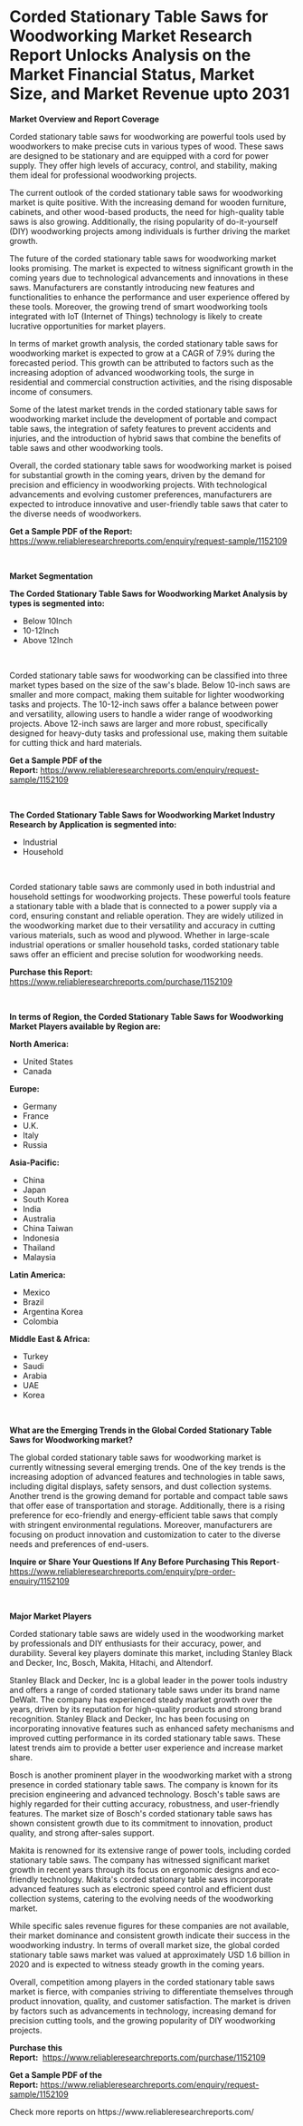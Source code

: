 <p><h1>Corded Stationary Table Saws for Woodworking Market Research Report Unlocks Analysis on the Market Financial Status, Market Size, and Market Revenue upto 2031</h1></p><p><strong>Market Overview and Report Coverage</strong></p>
<p><p>Corded stationary table saws for woodworking are powerful tools used by woodworkers to make precise cuts in various types of wood. These saws are designed to be stationary and are equipped with a cord for power supply. They offer high levels of accuracy, control, and stability, making them ideal for professional woodworking projects.</p><p>The current outlook of the corded stationary table saws for woodworking market is quite positive. With the increasing demand for wooden furniture, cabinets, and other wood-based products, the need for high-quality table saws is also growing. Additionally, the rising popularity of do-it-yourself (DIY) woodworking projects among individuals is further driving the market growth.</p><p>The future of the corded stationary table saws for woodworking market looks promising. The market is expected to witness significant growth in the coming years due to technological advancements and innovations in these saws. Manufacturers are constantly introducing new features and functionalities to enhance the performance and user experience offered by these tools. Moreover, the growing trend of smart woodworking tools integrated with IoT (Internet of Things) technology is likely to create lucrative opportunities for market players.</p><p>In terms of market growth analysis, the corded stationary table saws for woodworking market is expected to grow at a CAGR of 7.9% during the forecasted period. This growth can be attributed to factors such as the increasing adoption of advanced woodworking tools, the surge in residential and commercial construction activities, and the rising disposable income of consumers.</p><p>Some of the latest market trends in the corded stationary table saws for woodworking market include the development of portable and compact table saws, the integration of safety features to prevent accidents and injuries, and the introduction of hybrid saws that combine the benefits of table saws and other woodworking tools.</p><p>Overall, the corded stationary table saws for woodworking market is poised for substantial growth in the coming years, driven by the demand for precision and efficiency in woodworking projects. With technological advancements and evolving customer preferences, manufacturers are expected to introduce innovative and user-friendly table saws that cater to the diverse needs of woodworkers.</p></p>
<p><strong>Get a Sample PDF of the Report:</strong> <a href="https://www.reliableresearchreports.com/enquiry/request-sample/1152109">https://www.reliableresearchreports.com/enquiry/request-sample/1152109</a></p>
<p>&nbsp;</p>
<p><strong>Market Segmentation</strong></p>
<p><strong>The Corded Stationary Table Saws for Woodworking Market Analysis by types is segmented into:</strong></p>
<p><ul><li>Below 10Inch</li><li>10-12Inch</li><li>Above 12Inch</li></ul></p>
<p>&nbsp;</p>
<p><p>Corded stationary table saws for woodworking can be classified into three market types based on the size of the saw's blade. Below 10-inch saws are smaller and more compact, making them suitable for lighter woodworking tasks and projects. The 10-12-inch saws offer a balance between power and versatility, allowing users to handle a wider range of woodworking projects. Above 12-inch saws are larger and more robust, specifically designed for heavy-duty tasks and professional use, making them suitable for cutting thick and hard materials.</p></p>
<p><strong>Get a Sample PDF of the Report:</strong>&nbsp;<a href="https://www.reliableresearchreports.com/enquiry/request-sample/1152109">https://www.reliableresearchreports.com/enquiry/request-sample/1152109</a></p>
<p>&nbsp;</p>
<p><strong>The Corded Stationary Table Saws for Woodworking Market Industry Research by Application is segmented into:</strong></p>
<p><ul><li>Industrial</li><li>Household</li></ul></p>
<p>&nbsp;</p>
<p><p>Corded stationary table saws are commonly used in both industrial and household settings for woodworking projects. These powerful tools feature a stationary table with a blade that is connected to a power supply via a cord, ensuring constant and reliable operation. They are widely utilized in the woodworking market due to their versatility and accuracy in cutting various materials, such as wood and plywood. Whether in large-scale industrial operations or smaller household tasks, corded stationary table saws offer an efficient and precise solution for woodworking needs.</p></p>
<p><strong>Purchase this Report:</strong>&nbsp; <a href="https://www.reliableresearchreports.com/purchase/1152109">https://www.reliableresearchreports.com/purchase/1152109</a></p>
<p>&nbsp;</p>
<p><strong>In terms of Region, the Corded Stationary Table Saws for Woodworking Market Players available by Region are:</strong></p>
<p>
    <p> <strong> North America: </strong>
        <ul>
            <li>United States</li>
            <li>Canada</li>
        </ul>
        </p> 
    <p> <strong> Europe: </strong>
        <ul>
            <li>Germany</li>
            <li>France</li>
            <li>U.K.</li>
            <li>Italy</li>
            <li>Russia</li>
        </ul>
        </p> 
    <p> <strong> Asia-Pacific: </strong>
        <ul>
            <li>China</li>
            <li>Japan</li>
            <li>South Korea</li>
            <li>India</li>
            <li>Australia</li>
            <li>China Taiwan</li>
            <li>Indonesia</li>
            <li>Thailand</li>
            <li>Malaysia</li>
        </ul>
        </p> 
    <p> <strong> Latin America: </strong>
        <ul>
            <li>Mexico</li>
            <li>Brazil</li>
            <li>Argentina Korea</li>
            <li>Colombia</li>
        </ul>
        </p> 
    <p> <strong> Middle East & Africa: </strong>
        <ul>
            <li>Turkey</li>
            <li>Saudi</li>
            <li>Arabia</li>
            <li>UAE</li>
            <li>Korea</li>
        </ul>
    </p>
    </p>
<p>&nbsp;</p>
<p><strong>What are the Emerging Trends in the Global Corded Stationary Table Saws for Woodworking market?</strong></p>
<p><p>The global corded stationary table saws for woodworking market is currently witnessing several emerging trends. One of the key trends is the increasing adoption of advanced features and technologies in table saws, including digital displays, safety sensors, and dust collection systems. Another trend is the growing demand for portable and compact table saws that offer ease of transportation and storage. Additionally, there is a rising preference for eco-friendly and energy-efficient table saws that comply with stringent environmental regulations. Moreover, manufacturers are focusing on product innovation and customization to cater to the diverse needs and preferences of end-users.</p></p>
<p><strong>Inquire or Share Your Questions If Any Before Purchasing This Report</strong>- <a href="https://www.reliableresearchreports.com/enquiry/pre-order-enquiry/1152109">https://www.reliableresearchreports.com/enquiry/pre-order-enquiry/1152109</a></p>
<p>&nbsp;</p>
<p><strong>Major Market Players</strong></p>
<p><p>Corded stationary table saws are widely used in the woodworking market by professionals and DIY enthusiasts for their accuracy, power, and durability. Several key players dominate this market, including Stanley Black and Decker, Inc, Bosch, Makita, Hitachi, and Altendorf.</p><p>Stanley Black and Decker, Inc is a global leader in the power tools industry and offers a range of corded stationary table saws under its brand name DeWalt. The company has experienced steady market growth over the years, driven by its reputation for high-quality products and strong brand recognition. Stanley Black and Decker, Inc has been focusing on incorporating innovative features such as enhanced safety mechanisms and improved cutting performance in its corded stationary table saws. These latest trends aim to provide a better user experience and increase market share.</p><p>Bosch is another prominent player in the woodworking market with a strong presence in corded stationary table saws. The company is known for its precision engineering and advanced technology. Bosch's table saws are highly regarded for their cutting accuracy, robustness, and user-friendly features. The market size of Bosch's corded stationary table saws has shown consistent growth due to its commitment to innovation, product quality, and strong after-sales support.</p><p>Makita is renowned for its extensive range of power tools, including corded stationary table saws. The company has witnessed significant market growth in recent years through its focus on ergonomic designs and eco-friendly technology. Makita's corded stationary table saws incorporate advanced features such as electronic speed control and efficient dust collection systems, catering to the evolving needs of the woodworking market.</p><p>While specific sales revenue figures for these companies are not available, their market dominance and consistent growth indicate their success in the woodworking industry. In terms of overall market size, the global corded stationary table saws market was valued at approximately USD 1.6 billion in 2020 and is expected to witness steady growth in the coming years.</p><p>Overall, competition among players in the corded stationary table saws market is fierce, with companies striving to differentiate themselves through product innovation, quality, and customer satisfaction. The market is driven by factors such as advancements in technology, increasing demand for precision cutting tools, and the growing popularity of DIY woodworking projects.</p></p>
<p><strong>Purchase this Report:</strong>&nbsp;&nbsp;<a href="https://www.reliableresearchreports.com/purchase/1152109">https://www.reliableresearchreports.com/purchase/1152109</a></p>
<p></p>
<p><strong>Get a Sample PDF of the Report:</strong>&nbsp;<a href="https://www.reliableresearchreports.com/enquiry/request-sample/1152109">https://www.reliableresearchreports.com/enquiry/request-sample/1152109</a></p>
<p>Check more reports on https://www.reliableresearchreports.com/</p>